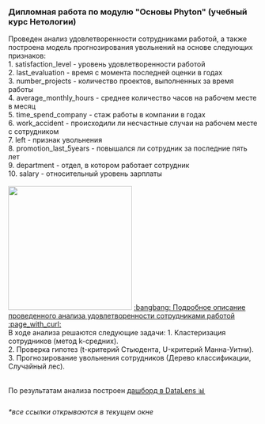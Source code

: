 <h3> Дипломная работа по модулю "Основы Phyton" (учебный курс Нетологии) </h3>
Проведен анализ удовлетворенности сотрудниками работой, а также построена модель прогнозирования увольнений на основе следующих признаков:<br>
1. satisfaction_level - уровень удовлетворенности работой <br>
2. last_evaluation - время с момента последней оценки в годах <br>
3. number_projects - количество проектов, выполненных за время работы <br>
4. average_monthly_hours - среднее количество часов на рабочем месте в месяц <br>
5. time_spend_company - стаж работы в компании в годах <br>
6. work_accident - происходили ли несчастные случаи на рабочем месте с сотрудником <br>
7. left - признак увольнения <br>
8. promotion_last_5years - повышался ли сотрудник за последние пять лет <br>
9. department - отдел, в котором работает сотрудник <br>
10. salary - относительный уровень зарплаты <br>
<br>
<img src="https://user-images.githubusercontent.com/63310859/213919213-ff67d316-35ac-468a-a7ec-cc6d62259d59.jpg" height="250"/>
<a href="https://docs.google.com/document/d/1_z0sNM1jI5d9XAnMmxlPpkdzZhtOGSlYeajZi6fdkZA/edit?usp=sharing"> :bangbang: Подробное описание проведенного анализа удовлетворенности сотрудниками работой :page_with_curl: </a><br>
В ходе анализа решаются следующие задачи:
1. Кластеризация сотрудников (метод k-средних). <br>
2. Проверка гипотез (t-критерий Стьюдента, U-критерий Манна-Уитни).<br>
3. Прогнозирование увольнения сотрудников (Дерево классификации, Случайный лес).<br>
<br>

По результатам анализа построен <a href="https://datalens.yandex.ru/762f6ry56m9gw-udovletvorennost-sotrudnikami-rabotoy-priznaki-uvolnen"> дашборд в DataLens :bar_chart: </a><br>
<h6>*все ссылки открываются в текущем окне</h6>
